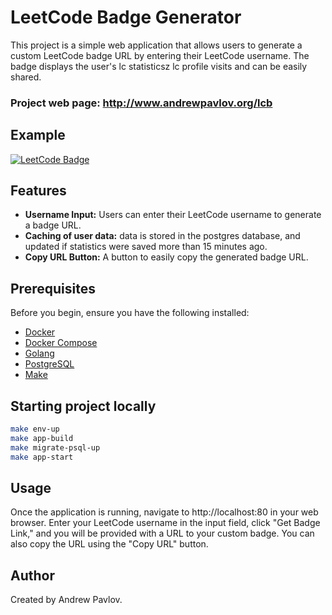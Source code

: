 # LeetCode Badge Generator

This project is a simple web application that allows users to generate a custom LeetCode badge URL by entering their LeetCode username. The badge displays the user's lc statisticsz lc profile visits and can be easily shared.

### Project web page: http://www.andrewpavlov.org/lcb

## Example
[![LeetCode Badge](http://andrewpavlov.org/lcb/api/slug/MURASAME_/badge.svg)](http://www.andrewpavlov.org/lcb/MURASAME_/redirect)

## Features

- **Username Input:** Users can enter their LeetCode username to generate a badge URL.
- **Caching of user data:** data is stored in the postgres database, and updated if statistics were saved more than 15 minutes ago.
- **Copy URL Button:** A button to easily copy the generated badge URL.
## Prerequisites

Before you begin, ensure you have the following installed:

- [Docker](https://www.docker.com/)
- [Docker Compose](https://docs.docker.com/compose/install/)
- [Golang](https://go.dev/doc/install)
- [PostgreSQL](https://www.postgresql.org/download/)
- [Make](https://www.gnu.org/software/make/)

## Starting project locally

```bash
make env-up
make app-build
make migrate-psql-up
make app-start
````

## Usage
Once the application is running, navigate to http://localhost:80 in your web browser. Enter your LeetCode username in the input field, click "Get Badge Link," and you will be provided with a URL to your custom badge. You can also copy the URL using the "Copy URL" button.

## Author
Created by Andrew Pavlov.


